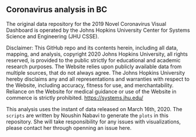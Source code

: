 ## Coronavirus analysis in BC

The original data repository for the 2019 Novel Coronavirus Visual Dashboard is operated by the Johns Hopkins University Center for Systems Science and Engineering (JHU CSSE). 


Disclaimer: This GitHub repo and its contents herein, including all data, mapping, and analysis, copyright 2020 Johns Hopkins University, all rights reserved, is provided to the public strictly for educational and academic research purposes.  The Website relies upon publicly available data from multiple sources, that do not always agree. The Johns Hopkins University hereby disclaims any and all representations and warranties with respect to the Website, including accuracy, fitness for use, and merchantability.  Reliance on the Website for medical guidance or use of the Website in commerce is strictly prohibited.
https://systems.jhu.edu/


This analysis uses the instant of data released on March 16th, 2020. The `scripts` are written by Noushin Nabavi to generate the `plots` in this repository. She will take responsibility for any issues with visualizations, please contact her through openning an issue here.
